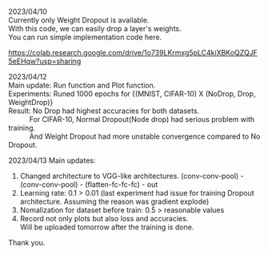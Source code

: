 2023/04/10  
Currently only Weight Dropout is available.  
With this code, we can easily drop a layer's weights.  
You can run simple implementation code here.  
  
https://colab.research.google.com/drive/1o739LKrmxg5pLC4kiXBKoQZQJF5eEHqw?usp=sharing  
  
2023/04/12  
Main update: Run function and Plot function.  
Experiments: Runed 1000 epochs for {(MNIST, CIFAR-10) X (NoDrop, Drop, WeightDrop)}   
Result: No Drop had highest accuracies for both datasets.  
   For CIFAR-10, Normal Dropout(Node drop) had serious problem with training.  
   And Weight Dropout had more unstable convergence compared to No Dropout.
   
2023/04/13
Main updates:   
1) Changed architecture to VGG-like architectures. (conv-conv-pool) - (conv-conv-pool) - (flatten-fc-fc-fc) - out  
2) Learning rate: 0.1 > 0.01 (last experiment had issue for training Dropout architecture. Assuming the reason was gradient explode)
3) Nomalization for dataset before train: 0.5 > reasonable values
4) Record not only plots but also loss and accuracies.  
Will be uploaded tomorrow after the training is done.
   
Thank you.
